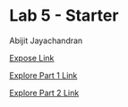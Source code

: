 # Lab 5 - Starter

Abijit Jayachandran

[Expose Link](https://abijitj.github.io/CSE110-Lab5/expose.html)

[Explore Part 1 Link](https://abijitj.github.io/CSE110-Lab5/explore.html) 

[Explore Part 2 Link](https://github.com/abijitj/CSE110-Lab5/actions)
